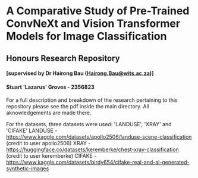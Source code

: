 # A Comparative Study of Pre-Trained ConvNeXt and Vision Transformer Models for Image Classification
## Honours Research Repository 
#### [supervised by Dr Hairong Bau (Hairong.Bau@wits.ac.za)]
#### Stuart 'Lazarus' Groves - 2356823

For a full description and breakdown of the research pertaining to this repository please see the pdf inside the main directory. All aknowledgements are made there.

For the datasets, three datasets were used: 'LANDUSE', 'XRAY' and 'CIFAKE'
LANDUSE - https://www.kaggle.com/datasets/apollo2506/landuse-scene-classification (credit to user apollo2506)
XRAY - https://huggingface.co/datasets/keremberke/chest-xray-classification (credit to user keremberke)
CIFAKE - https://www.kaggle.com/datasets/birdy654/cifake-real-and-ai-generated-synthetic-images
